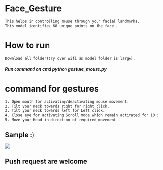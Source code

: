 # Face_Gesture

```bash  
This helps in controlling mouse through your facial landmarks.
This model identifies 68 unique points on the face . 
``` 
# How to run  
```bash   
Download all folder(try over wifi as model folder is large).
```
##### Run command on cmd  python gesture_mouse.py 

 
# command for gestures
```bash
1. Open mouth for activating/deactivating mouse movement.
2. Tilt your neck towards right for right click.
3. Tilt your neck towards left for Left click.
4. Close eye for activating Scroll mode which remain activated for 10 seconds.
5. Move your Head in direction of required movement .
```

## Sample :)
<img src="Sample/example.gif">   

## Push request are welcome 

